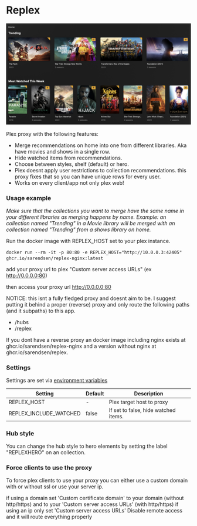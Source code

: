 # Replex

![plot](./examplewithhero.png)

Plex proxy with the following features:

- Merge recommendations on home into one from different libraries. Aka have movies and shows in a single row.
- Hide watched items from recommendations.
- Choose between styles, shelf (default) or hero.
- Plex doesnt apply user restrictions to collection recommendations. this proxy fixes that so you can have unique rows for every user.
- Works on every client/app not only plex web!

### Usage example

_Make sure that the collections you want to merge have the same name in your different libraries as merging happens by name. 
Example: an collection named "Trending" in a Movie library will be merged with an collection named "Trending" from a shows library on home._

Run the docker image with REPLEX_HOST set to your plex instance.

```
docker run --rm -it -p 80:80 -e REPLEX_HOST="http://10.0.0.3:42405" ghcr.io/sarendsen/replex-nginx:latest
```

add your proxy url to plex "Custom server access URLs" (ex http://0.0.0.0:80)

then access your proxy url http://0.0.0.0:80

NOTICE: this isnt a fully fledged proxy and doesnt aim to be. I suggest putting it behind a proper (reverse) proxy and only route the following paths (and it subpaths) to this app. 

- /hubs
- /replex

If you dont have a reverse proxy an docker image including nginx exists at ghcr.io/sarendsen/replex-nginx and a version without nginx at ghcr.io/sarendsen/replex.

### Settings
Settings are set via [environment variables](https://kinsta.com/knowledgebase/what-is-an-environment-variable/) 

| Setting        	       | Default 	| Description                                                            	|
|--------------------------|------------|---------------------------------------------------------------------------|
| REPLEX_HOST              | -      	| Plex target host to proxy                                             	|
| REPLEX_INCLUDE_WATCHED   | false    	| If set to false, hide watched items.                        	|

### Hub style

You can change the hub style to hero elements by setting the label "REPLEXHERO" on an collection. 

### Force clients to use the proxy

To force plex clients to use your proxy you can either use a custom domain with or without ssl or use your server ip.

if using a domain set 'Custom certificate domain' to your domain (without http/https) and to your 'Custom server access URLs' (with http/https)
if using an ip only set 'Custom server access URLs'
Disable remote access and it will route everything properly